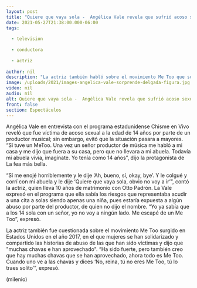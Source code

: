```yaml
---
layout: post
title: "Quiere que vaya sola -  Angélica Vale revela que sufrió acoso sexual de un productor a los 14 años"
date: 2021-05-27T21:38:00.000-06:00
tags:
  
  - television
  
  - conductora
  
  - actriz
  
author: nil
description: "La actriz también habló sobre el movimiento Me Too que surgió en Estados Unidos en el año 2017 y que sigue vigente hasta la fecha. "
image: /uploads/2021/images-angelica-vale-sorprende-delgada-figura.jpg
video: nil
audio: nil
alt: Quiere que vaya sola -  Angélica Vale revela que sufrió acoso sexual de un productor a los 14 años
front: false
section: Espectáculos
---
```


Angélica Vale en entrevista con el programa estadunidense Chisme en Vivo reveló que fue víctima de acoso sexual a la edad de 14 años por parte de un productor musical; sin embargo, evitó que la situación pasara a mayores. 
“Sí tuve un MeToo. Una vez un señor productor de música me habló a mi casa y me dijo que fuera a su casa, pero que no llevara a mi abuela. Todavía mi abuela vivía, imagínate. Yo tenía como 14 años”, dijo la protagonista de La fea más bella. 

“Sí me enojé horriblemente y le dije ‘Ah, bueno, sí, okay, bye’. Y le colgué y corrí con mi abuela y le dije ‘Quiere que vaya sola, obvio no voy a ir’”, contó la actriz, quien lleva 10 años de matrimonio con Otto Padrón. La Vale expresó en el programa que ella sabía los riesgos que representaba acudir a una  cita a solas siendo apenas una niña, pues estaría expuesta a algún abuso por parte del productor, de quien no dijo el nombre.  “Yo ya sabía que a los 14 sola con un señor, yo no voy a ningún lado. Me escapé de un Me Too”,  expresó. 

La actriz también fue cuestionada sobre el movimiento Me Too surgido en Estados Unidos en el año 2017, en el que mujeres se han solidarizado y compartido las historias de abuso de las que han sido víctimas y dijo que "muchas chavas e han aprovechado". “Ha sido fuerte, pero también creo que hay muchas chavas que se han aprovechado, ahora todo es Me Too. Cuando uno ve a las chavas y dices ‘No, reina, tú no eres Me Too, tú lo traes solito’”, expresó. 

(milenio)